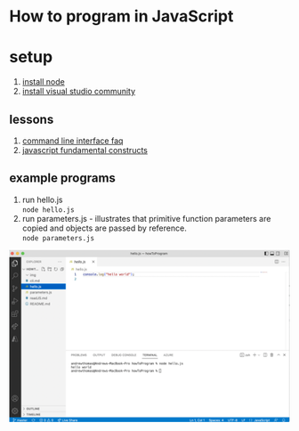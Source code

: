 # How to program in JavaScript

# setup 
1. [install node](https://nodejs.org/en/download/)   
2. [install visual studio community](https://visualstudio.microsoft.com/vs/community/)

## lessons
1. [command line interface faq](cli.md) 
2. [javascript fundamental constructs](readJS.md)

## example programs
1. run hello.js  
`node hello.js`
2. run parameters.js - illustrates that primitive function parameters are copied and objects are passed by reference.  
`node parameters.js`

![alt text](img/hello.png)